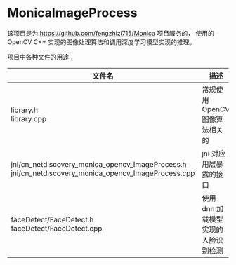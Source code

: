 # MonicaImageProcess

该项目是为 https://github.com/fengzhizi715/Monica 项目服务的，
使用的 OpenCV C++ 实现的图像处理算法和调用深度学习模型实现的推理。


项目中各种文件的用途：

| 文件名                                                                                                      | 描述                   |
|----------------------------------------------------------------------------------------------------------|----------------------|
| library.h </br>library.cpp                                                                               | 常规使用 OpenCV 图像算法相关的  |
| jni/cn_netdiscovery_monica_opencv_ImageProcess.h </br>jni/cn_netdiscovery_monica_opencv_ImageProcess.cpp | jni 对应用层暴露的接口        |
| faceDetect/FaceDetect.h </br>faceDetect/FaceDetect.cpp                                                   | 使用 dnn 加载模型实现的人脸识别检测 |